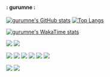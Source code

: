 #### : gurumne :

<!--
**D-buger/D-buger** is a ✨ _special_ ✨ repository because its `README.md` (this file) appears on your GitHub profile.

Here are some ideas to get you started:

- 🔭 I’m currently working on ...
- 🌱 I’m currently learning ...
- 👯 I’m looking to collaborate on ...
- 🤔 I’m looking for help with ...
- 💬 Ask me about ...
- 📫 How to reach me: ...
- 😄 Pronouns: ...
- ⚡ Fun fact: ...
-->
[![gurumne's GitHub stats](https://github-readme-stats.vercel.app/api?username=D-buger&count_private=true&show_icons=true&theme=radical&bg_color=FFFFFF,blue)](https://github.com/anuraghazra/github-readme-stats)
[![Top Langs](https://github-readme-stats.vercel.app/api/top-langs/?username=D-buger&langs_count=5&layout=compact)](https://github.com/anuraghazra/github-readme-stats)

[![gurumne's WakaTime stats](https://github-readme-stats.vercel.app/api/wakatime?username=gurumne)](https://github.com/anuraghazra/github-readme-stats)

<a href="https://blog.naver.com/o3oduck" target="_blank"><img src="https://img.shields.io/badge/blog-03C75A?style=flat-square&logo=naver&logoColor=white"/></a> <img src="https://img.shields.io/badge/o3oduck@naver.com-3CBDB1?style=flat-square&logo=gmail&logoColor=white"/></a>

<img src="https://img.shields.io/badge/Android-3DDC84?style=flat-square&logo=Android&logoColor=white"/> <img src="https://img.shields.io/badge/C-A8B9CC?style=flat-square&logo=C&logoColor=white"/> <img src="https://img.shields.io/badge/C++-00599C?style=flat-square&logo=cplusplus&logoColor=white"/> <img src="https://img.shields.io/badge/CSharp-512BD4?style=flat-square&logo=csharp&logoColor=white"/> <img src="https://img.shields.io/badge/Unity-000000?style=flat-square&logo=unity&logoColor=white"/> <img src="https://img.shields.io/badge/UE-0E1128?style=flat-square&logo=unrealengine&logoColor=white"/> 

<img src="https://img.shields.io/badge/Git-F05032?style=flat-square&logo=git&logoColor=white"/> <img src="https://img.shields.io/badge/VS-5C2D91?style=flat-square&logo=visualstudio&logoColor=white"/> 
